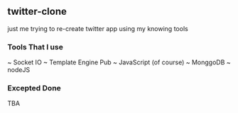 ## twitter-clone
just me trying to re-create twitter app using my knowing tools

### Tools That I use
~ Socket IO
~ Template Engine Pub
~ JavaScript (of course)
~ MonggoDB
~ nodeJS

### Excepted Done
TBA